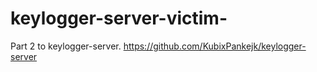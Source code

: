 # keylogger-server-victim-
Part 2 to keylogger-server. https://github.com/KubixPankejk/keylogger-server
